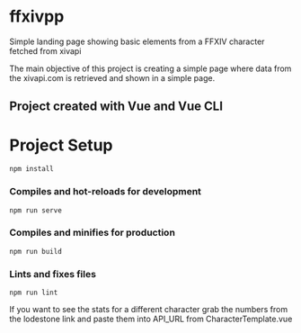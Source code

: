 # ffxivpp

Simple landing page showing basic elements from a FFXIV character fetched from xivapi

The main objective of this project is creating a simple page where data from the xivapi.com is retrieved and shown in a simple page.

## Project created with Vue and Vue CLI

# Project Setup

```
npm install
```

### Compiles and hot-reloads for development
```
npm run serve
```

### Compiles and minifies for production
```
npm run build
```

### Lints and fixes files
```
npm run lint
```

If you want to see the stats for a different character grab the numbers from the lodestone link and paste them into API_URL from CharacterTemplate.vue
